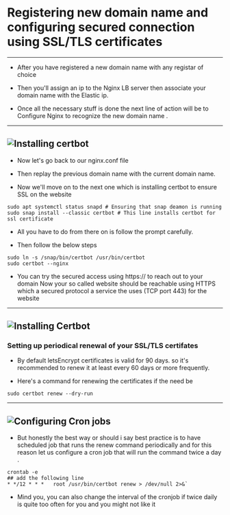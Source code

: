 # Registering new domain name and configuring secured connection using SSL/TLS certificates

---
* After you have registered a new domain name with any registar of choice

* Then you'll assign an ip to the Nginx LB server then associate your domain name with the Elastic ip.


* Once all the necessary stuff is done the next line of action will be to Configure Nginx to recognize the new domain name .
---
![Installing certbot](https://github.com/user-attachments/assets/111c816b-f750-4f21-aa42-eca9489f91ba)
---

* Now let's go back to our nginx.conf file

* Then replay the previous domain name with the current domain name.

* Now we'll move on to the next one which is installing certbot to ensure SSL on the website

```
sudo apt systemctl status snapd # Ensuring that snap deamon is running
sudo snap install --classic certbot # This line installs certbot for ssl certificate
```

+ All you have to do from there on is follow the prompt carefully.

+ Then follow the below steps

```
sudo ln -s /snap/bin/certbot /usr/bin/certbot
sudo certbot --nginx
```

* You can try the secured access using https://<domain name> to reach out to your domain Now your so called website should be reachable using HTTPS which a secured protocol a service the uses (TCP port 443) for the website
---
![Installing Certbot](https://github.com/user-attachments/assets/fc14ba27-ada8-45c5-9a93-4b2ef8268eb9)
---
### Setting up periodical renewal of your SSL/TLS certifates

* By default letsEncrypt certificates is valid for 90 days. so it's recommended to renew it at least every 60 days or more frequently.

+ Here's a command for renewing the certificates if the need be

```
sudo certbot renew --dry-run
```
---
![Configuring Cron jobs](https://github.com/user-attachments/assets/3c3db3fd-8bb8-45d3-bfd0-ee25d907beff)
---

+ But honestly the best way or should i say best practice is to have scheduled job that runs the renew command periodically and for this reason let us configure a cron job that will run the command twice a day .
```
crontab -e
## add the following line
* */12 * * *   root /usr/bin/certbot renew > /dev/null 2>&`
```

+ Mind you, you can also change the interval of the cronjob if twice daily is quite too often for you and you might not like it 



